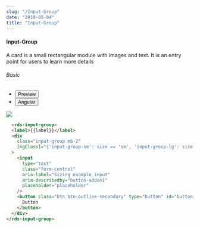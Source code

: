 ```yaml
---
slug: "/Input-Group"
date: "2019-05-04"
title: "Input-Group"
---
```

<!-- CSS only -->
<link href="https://cdn.jsdelivr.net/npm/bootstrap@5.1.3/dist/css/bootstrap.min.css" rel="stylesheet" integrity="sha384-1BmE4kWBq78iYhFldvKuhfTAU6auU8tT94WrHftjDbrCEXSU1oBoqyl2QvZ6jIW3" crossorigin="anonymous">
<link rel="stylesheet" href="../assets/css/style-elements.css">



#### Input-Group

<p class="">A card is a small rectangular module with images and text. It is an entry point for users to learn more details</p>
<section class="py-4">
    <h6>Basic</h6>
    <div class="py-3">
      <div class="cust-tabs">
        <ul class="nav nav-tabs" id="myTab" role="tablist">
          <li class="nav-item" role="presentation">
            <button class="nav-link active" id="PreviewBasic-tab" data-bs-toggle="tab" data-bs-target="#PreviewBasic" type="button" role="tab" aria-controls="PreviewBasic" aria-selected="true">Preview </button>
          </li>
          <li class="nav-item" role="presentation">
            <button class="nav-link" id="AngularBasic-tab" data-bs-toggle="tab" data-bs-target="#AngularBasic" type="button" role="tab" aria-controls="AngularBasic" aria-selected="false"><i class="bi bi-code-slash" style="font-size:1.0rem"></i>Angular</button>
          </li>
        </ul>
      </div>
      <div class="tab-content card border" id="myTabContent">
        <div class="tab-pane fade show active" id="PreviewBasic" role="tabpanel" aria-labelledby="PreviewBasic-tab">
         <div class="contents bg-light p-5">
              <div class="row">
              <!-- <img src="https://raw.githubusercontent.com/Wai-Technologies/raaghu/main/raaghu-mfe/assets/Edit-Language-Text.png" alt="color"> -->
              <img src="/images/input-group.png" class="img-thumbnail w-50">
           </div>
                       
  </div>
        </div>
        <div class="tab-pane fade show" id="AngularBasic" role="tabpanel" aria-labelledby="AngularBasic-tab">
          <div class="contents bg-code">
<div class="row m-0">

```html
  <rds-input-group>
  <label>{{label}}</label>
  <div
    class="input-group mb-2"
    [ngClass]="{'input-group-sm': size == 'sm', 'input-group-lg': size == 'lg'}"
  >
    <input
      type="text"
      class="form-control"
      aria-label="Sizing example input"
      aria-describedby="button-addon1"
      placeholder="placeholder"
    />
    <button class="btn btn-outline-secondary" type="button" id="button-addon1">
      Button
    </button>
  </div>
</rds-input-group>
```
</div>
</div>
  </div>
        </div>
      </div>
    </div>
  </section>
   